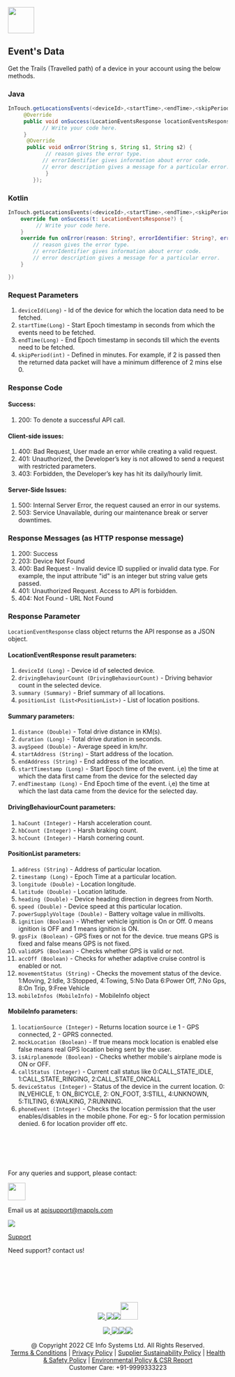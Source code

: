 [<img src="https://about.mappls.com/images/mappls-b-logo.svg" height="60"/> </p>](https://www.mapmyindia.com/api)

## Event's Data

Get the Trails (Travelled path) of a device in your account using the below methods.

### Java

```java
InTouch.getLocationsEvents(<deviceId>,<startTime>,<endTime>,<skipPeriod> new ILocationEventsListener() {
	 @Override
	 public void onSuccess(LocationEventsResponse locationEventsResponse) {
           // Write your code here.
     }
      @Override
      public void onError(String s, String s1, String s2) {
            // reason gives the error type.
           // errorIdentifier gives information about error code.
           // error description gives a message for a particular error.
            }
        });
```

### Kotlin

```kotlin
InTouch.getLocationsEvents(<deviceId>,<startTime>,<endTime>,<skipPeriod>, object: ILocationEventsListener{
    override fun onSuccess(t: LocationEventsResponse?) {
         // Write your code here.
    }
    override fun onError(reason: String?, errorIdentifier: String?, errorDescription: String?l̥l̥) {
        // reason gives the error type.
        // errorIdentifier gives information about error code.
        // error description gives a message for a particular error.
    }

})
```

### Request Parameters

1. `deviceId(Long)` - Id of the device for which the location data need to be fetched.
2. `startTime(Long)` - Start Epoch timestamp in seconds from which the events need to be fetched.
3. `endTime(Long)` - End Epoch timestamp in seconds till which the events need to be fetched.
4. `skipPeriod(int)` - Defined in minutes. For example, if 2 is passed then the returned data packet will have a minimum difference of 2 mins else 0.

### Response Code

#### Success:

1.  200: To denote a successful API call.

#### Client-side issues:

1.  400: Bad Request, User made an error while creating a valid request.
2.  401: Unauthorized, the Developer’s key is not allowed to send a request with restricted parameters.
3.  403: Forbidden, the Developer’s key has hit its daily/hourly limit.

#### Server-Side Issues:

1.  500: Internal Server Error, the request caused an error in our systems.
2.  503: Service Unavailable, during our maintenance break or server downtimes.

### Response Messages (as HTTP response message)

1. 200: Success
2. 203: Device Not Found
3. 400: Bad Request - Invalid device ID supplied or invalid data type. For example, the input attribute "id" is an integer but string value gets passed.
4. 401: Unauthorized Request. Access to API is forbidden.
5. 404: Not Found - URL Not Found

### Response Parameter

`LocationEventResponse` class object returns the API response as a JSON object.

#### LocationEventResponse result parameters:

1. `deviceId (Long)` - Device id of selected device.
2. `drivingBehaviourCount (DrivingBehaviourCount)` - Driving behavior count in the selected device.
3. `summary (Summary)` - Brief summary of all locations.
4. `positionList (List<PositionList>)` - List of location positions.

#### Summary parameters:

1. `distance (Double)` - Total drive distance in KM(s).
2. `duration (Long)` - Total drive duration in seconds.
3. `avgSpeed (Double)` - Average speed in km/hr.
4. `startAddress (String)` - Start address of the location.
5. `endAddress (String)` - End address of the location.
6. `startTimestamp (Long)` - Start Epoch time of the event. i,e) the time at which the data first came from the device for the selected day
7. `endTimestamp (Long)` - End Epoch time of the event. i,e) the time at which the last data came from the device for the selected day.

#### DrivingBehaviourCount parameters:

1. `haCount (Integer)` - Harsh acceleration count.
2. `hbCount (Integer)` - Harsh braking count.
3. `hcCount (Integer)` - Harsh cornering count.

#### PositionList parameters:

1. `address (String)` - Address of particular location.
2. `timestamp (Long)` - Epoch Time at a particular location.
3. `longitude (Double)` - Location longitude.
4. `latitude (Double)` - Location latitude.
5. `heading (Double)` - Device heading direction in degrees from North.
6. `speed (Double)` - Device speed at this particular location.
7. `powerSupplyVoltage (Double)` - Battery voltage value in millivolts.
8. `ignition (Boolean)` - Whether vehicle ignition is On or Off. 0 means ignition is OFF and 1 means ignition is ON.
9. `gpsFix (Boolean)` - GPS fixes or not for the device. true means GPS is fixed and false means GPS is not fixed.
10. `validGPS (Boolean)` - Checks whether GPS is valid or not.
11. `accOff (Boolean)` - Checks for whether adaptive cruise control is enabled or not.
12. `movementStatus (String)` - Checks the movement status of the device. 1:Moving, 2:Idle, 3:Stopped, 4:Towing, 5:No Data 6:Power Off, 7:No Gps, 8:On Trip, 9:Free Vehicle
13. `mobileInfos (MobileInfo)` - MobileInfo object

#### MobileInfo parameters:

1. `locationSource (Integer)` - Returns location source i.e 1 - GPS connected, 2 - GPRS connected.
2. `mockLocation (Boolean)` - If true means mock location is enabled else false means real GPS location being sent by the user.
3. `isAirplanemode (Boolean)` - Checks whether mobile's airplane mode is ON or OFF.
4. `callStatus (Integer)` - Current call status like 0:CALL_STATE_IDLE, 1:CALL_STATE_RINGING, 2:CALL_STATE_ONCALL
5. `deviceStatus (Integer)` - Status of the device in the current location. 0: IN_VEHICLE, 1: ON_BICYCLE, 2: ON_FOOT,
   3:STILL, 4:UNKNOWN, 5:TILTING, 6:WALKING, 7:RUNNING.
6. `phoneEvent (Integer)` - Checks the location permission that the user enables/disables in the mobile phone. For eg:- 5 for location permission denied. 6 for location provider off etc.


<br></br>

<br></br>
For any queries and support, please contact:

[<img src="https://about.mappls.com/images/mappls-logo.svg" height="40"/> </p>](https://about.mappls.com/api/)

Email us at [apisupport@mappls.com](mailto:apisupport@mappls.com)

![](https://www.mapmyindia.com/api/img/icons/support.png)

[Support](https://about.mappls.com/contact/)

Need support? contact us!

<br></br>

<br></br>

[<p align="center"> <img src="https://www.mapmyindia.com/api/img/icons/stack-overflow.png"/> ](https://stackoverflow.com/questions/tagged/mappls-api)[![](https://www.mapmyindia.com/api/img/icons/blog.png)](https://about.mappls.com/blog/)[![](https://www.mapmyindia.com/api/img/icons/gethub.png)](https://github.com/Mappls-api)[<img src="https://mmi-api-team.s3.ap-south-1.amazonaws.com/API-Team/npm-logo.one-third%5B1%5D.png" height="40"/> </p>](https://www.npmjs.com/org/mapmyindia)

[<p align="center"> <img src="https://www.mapmyindia.com/june-newsletter/icon4.png"/> ](https://www.facebook.com/Mapplsofficial)[![](https://www.mapmyindia.com/june-newsletter/icon2.png)](https://twitter.com/mappls)[![](https://www.mapmyindia.com/newsletter/2017/aug/llinkedin.png)](https://www.linkedin.com/company/mappls/)[![](https://www.mapmyindia.com/june-newsletter/icon3.png)](https://www.youtube.com/channel/UCAWvWsh-dZLLeUU7_J9HiOA)

<div  align="center">@ Copyright 2022 CE Info Systems Ltd. All Rights Reserved.</div>

<div  align="center">  <a  href="https://about.mappls.com/api/terms-&-conditions">Terms & Conditions</a> | <a  href="https://about.mappls.com/about/privacy-policy">Privacy Policy</a> | <a  href="https://about.mappls.com/pdf/mapmyIndia-sustainability-policy-healt-labour-rules-supplir-sustainability.pdf">Supplier Sustainability Policy</a> | <a  href="https://about.mappls.com/pdf/Health-Safety-Management.pdf">Health & Safety Policy</a> | <a  href="https://about.mappls.com/pdf/Environment-Sustainability-Policy-CSR-Report.pdf">Environmental Policy & CSR Report</a>

<div  align="center">Customer Care: +91-9999333223</div>